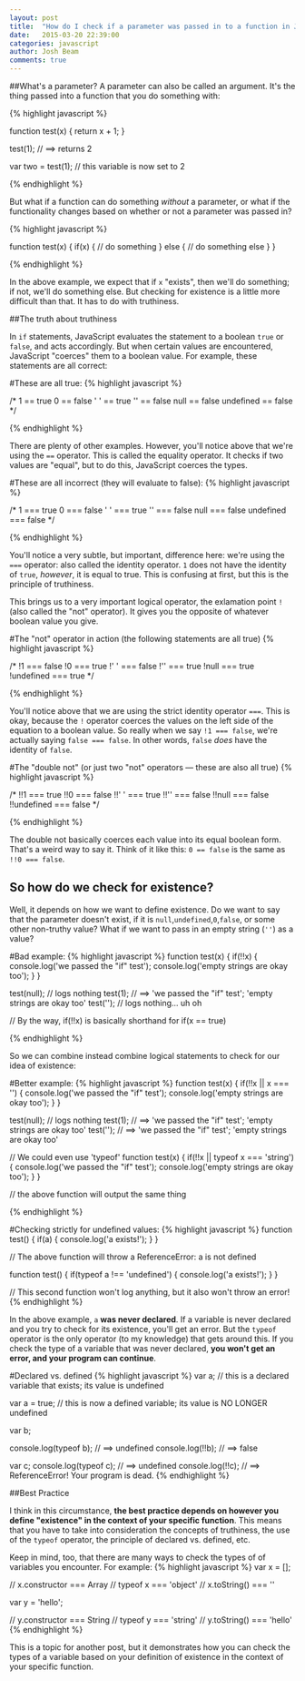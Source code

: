 ```yaml
---
layout: post
title:  "How do I check if a parameter was passed in to a function in JavaScript?"
date:   2015-03-20 22:39:00
categories: javascript
author: Josh Beam
comments: true
---
```


##What's a parameter?
A parameter can also be called an argument. It's the thing passed into a function that you do something with:

{% highlight javascript %}
	
function test(x) {
	return x + 1;
}

test(1); // ==> returns 2

var two = test(1); // this variable is now set to 2

{% endhighlight %}

But what if a function can do something *without* a parameter, or what if the functionality changes based on whether or not a parameter was passed in?

{% highlight javascript %}
	
function test(x) {
	if(x) {
		// do something
	} else {
		// do something else
	}
}

{% endhighlight %}

In the above example, we expect that if `x` "exists", then we'll do something; if not, we'll do something else. But checking for existence is a little more difficult than that. It has to do with truthiness.

##The truth about truthiness

In `if` statements, JavaScript evaluates the statement to a boolean `true` or `false`, and acts accordingly. But when certain values are encountered, JavaScript "coerces" them to a boolean value. For example, these statements are all correct:

#These are all true:
{% highlight javascript %}
	
/*
	1 == true
	0 == false
	' ' == true
	'' == false
	null == false
	undefined == false
*/

{% endhighlight %}

There are plenty of other examples. However, you'll notice above that we're using the `==` operator. This is called the equality operator. It checks if two values are "equal", but to do this, JavaScript coerces the types.

#These are all incorrect (they will evaluate to false):
{% highlight javascript %}
	
/*
	1 === true
	0 === false
	' ' === true
	'' === false
	null === false
	undefined === false
*/

{% endhighlight %}

You'll notice a very subtle, but important, difference here: we're using the `===` operator: also called the identity operator. `1` does not have the identity of `true`, *however*, it is equal to true. This is confusing at first, but this is the principle of truthiness.

This brings us to a very important logical operator, the exlamation point `!` (also called the "not" operator). It gives you the opposite of whatever boolean value you give.

#The "not" operator in action (the following statements are all true)
{% highlight javascript %}
	
/*
	!1 === false
	!0 === true
	!' ' === false
	!'' === true
	!null === true
	!undefined === true
*/

{% endhighlight %}

You'll notice above that we are using the strict identity operator `===`. This is okay, because the `!` operator coerces the values on the left side of the equation to a boolean value. So really when we say `!1 === false`, we're actually saying `false === false`. In other words, `false` *does* have the identity of `false`.

#The "double not" (or just two "not" operators &mdash; these are also all true)
{% highlight javascript %}
	
/*
	!!1 === true
	!!0 === false
	!!' ' === true
	!!'' === false
	!!null === false
	!!undefined === false
*/

{% endhighlight %}

The double not basically coerces each value into its equal boolean form. That's a weird way to say it. Think of it like this: `0 == false` is the same as `!!0 === false`.

## So how do we check for existence?

Well, it depends on how we want to define existence. Do we want to say that the parameter doesn't exist, if it is `null`,`undefined`,`0`,`false`, or some other non-truthy value? What if we want to pass in an empty string (`''`) as a value?

#Bad example:
{% highlight javascript %}
function test(x) {
	if(!!x) {
		console.log('we passed the "if" test');
		console.log('empty strings are okay too');
	}
}

test(null); // logs nothing
test(1); // ==> 'we passed the "if" test'; 'empty strings are okay too'
test(''); // logs nothing... uh oh

// By the way, if(!!x) is basically shorthand for if(x == true)

{% endhighlight %}

So we can combine instead combine logical statements to check for our idea of existence:

#Better example:
{% highlight javascript %}
function test(x) {
	if(!!x || x === '') {
		console.log('we passed the "if" test');
		console.log('empty strings are okay too');
	}
}

test(null); // logs nothing
test(1); // ==> 'we passed the "if" test'; 'empty strings are okay too'
test(''); // ==> 'we passed the "if" test'; 'empty strings are okay too'

// We could even use 'typeof'
function test(x) {
	if(!!x || typeof x === 'string') {
		console.log('we passed the "if" test');
		console.log('empty strings are okay too');
	}
}

// the above function will output the same thing

{% endhighlight %}

#Checking strictly for undefined values:
{% highlight javascript %}
function test() {
	if(a) {
		console.log('a exists!');
	}
}

// The above function will throw a ReferenceError: a is not defined

function test() {
	if(typeof a !== 'undefined')  {
		console.log('a exists!');
	}
}

// This second function won't log anything, but it also won't throw an error!
{% endhighlight %}

In the above example, `a` **was never declared**. If a variable is never declared and you try to check for its existence, you'll get an error. But the `typeof` operator is the only operator (to my knowledge) that gets around this. If you check the type of a variable that was never declared, **you won't get an error, and your program can continue**.

#Declared vs. defined
{% highlight javascript %}
var a; // this is a declared variable that exists; its value is undefined

var a = true; // this is now a defined variable; its value is NO LONGER undefined

var b;

console.log(typeof b); // ==> undefined
console.log(!!b); // ==> false

var c;
console.log(typeof c); // ==> undefined
console.log(!!c); // ==> ReferenceError! Your program is dead.
{% endhighlight %}


##Best Practice

I think in this circumstance, <!--excerpt.start-->**the best practice depends on however you define "existence" in the context of your specific function**. This means that you have to take into consideration the concepts of truthiness, the use of the `typeof` operator, the principle of declared vs. defined, etc.<!--excerpt.end-->

Keep in mind, too, that there are many ways to check the types of of variables you encounter. For example:
{% highlight javascript %}
var x = [];

// x.constructor === Array
// typeof x === 'object'
// x.toString() === ''

var y = 'hello';

// y.constructor === String
// typeof y === 'string'
// y.toString() === 'hello'
{% endhighlight %}

This is a topic for another post, but it demonstrates how you can check the types of a variable based on your definition of existence in the context of your specific function.
